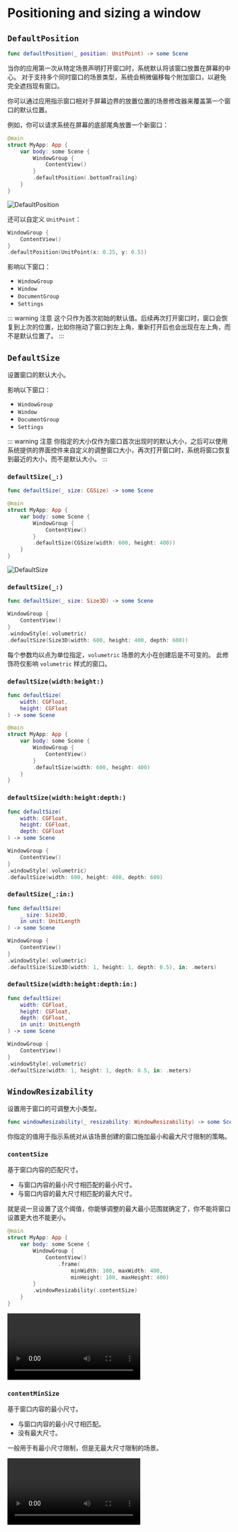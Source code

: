 # Positioning and sizing a window <Badge type="tip" text="macOS" />

## `DefaultPosition`

```swift
func defaultPosition(_ position: UnitPoint) -> some Scene
```

当你的应用第一次从特定场景声明打开窗口时，系统默认将该窗口放置在屏幕的中心。 对于支持多个同时窗口的场景类型，系统会稍微偏移每个附加窗口，以避免完全遮挡现有窗口。


你可以通过应用指示窗口相对于屏幕边界的放置位置的场景修改器来覆盖第一个窗口的默认位置。

例如，你可以请求系统在屏幕的底部尾角放置一个新窗口：

```swift
@main
struct MyApp: App {
    var body: some Scene {
        WindowGroup {
            ContentView()
        }
        .defaultPosition(.bottomTrailing)
    }
}
```

![DefaultPosition](../../images/DefaultPosition.png)

还可以自定义 `UnitPoint`：

```swift
WindowGroup {
    ContentView()
}
.defaultPosition(UnitPoint(x: 0.25, y: 0.5))
```

影响以下窗口：

- `WindowGroup`
- `Window`
- `DocumentGroup`
- `Settings`

::: warning 注意
这个只作为首次初始的默认值。后续再次打开窗口时，窗口会恢复到上次的位置，比如你拖动了窗口到左上角，重新打开后也会出现在左上角，而不是默认位置了。
:::

## `DefaultSize`

设置窗口的默认大小。

影响以下窗口：

- `WindowGroup`
- `Window`
- `DocumentGroup`
- `Settings`

::: warning 注意
你指定的大小仅作为窗口首次出现时的默认大小，之后可以使用系统提供的界面控件来自定义的调整窗口大小，再次打开窗口时，系统将窗口恢复到最近的大小，而不是默认大小。
:::

### `defaultSize(_:)`

```swift
func defaultSize(_ size: CGSize) -> some Scene
```


```swift
@main
struct MyApp: App {
    var body: some Scene {
        WindowGroup {
            ContentView()
        }
        .defaultSize(CGSize(width: 600, height: 400))
    }
}
```

![DefaultSize](../../images/DefaultSize.png)


### `defaultSize(_:)`  <Badge type="info" text="visionOS" />

```swift
func defaultSize(_ size: Size3D) -> some Scene
```



```swift
WindowGroup {
    ContentView()
}
.windowStyle(.volumetric)
.defaultSize(Size3D(width: 600, height: 400, depth: 600))
```

每个参数均以点为单位指定，`volumetric` 场景的大小在创建后是不可变的。
此修饰符仅影响 `volumetric` 样式的窗口。


### `defaultSize(width:height:)`


```swift
func defaultSize(
    width: CGFloat,
    height: CGFloat
) -> some Scene
```


```swift
@main
struct MyApp: App {
    var body: some Scene {
        WindowGroup {
            ContentView()
        }
        .defaultSize(width: 600, height: 400)
    }
}
```


### `defaultSize(width:height:depth:)` <Badge type="info" text="visionOS" />

```swift
func defaultSize(
    width: CGFloat,
    height: CGFloat,
    depth: CGFloat
) -> some Scene
```

```swift
WindowGroup {
    ContentView()
}
.windowStyle(.volumetric)
.defaultSize(width: 600, height: 400, depth: 600)
```


### `defaultSize(_:in:)` <Badge type="info" text="visionOS" />


```swift
func defaultSize(
    _ size: Size3D,
    in unit: UnitLength
) -> some Scene
```


```swift
WindowGroup {
    ContentView()
}
.windowStyle(.volumetric)
.defaultSize(Size3D(width: 1, height: 1, depth: 0.5), in: .meters)
```

### `defaultSize(width:height:depth:in:)` <Badge type="info" text="visionOS" />

```swift
func defaultSize(
    width: CGFloat,
    height: CGFloat,
    depth: CGFloat,
    in unit: UnitLength
) -> some Scene
```


```swift
WindowGroup {
    ContentView()
}
.windowStyle(.volumetric)
.defaultSize(width: 1, height: 1, depth: 0.5, in: .meters)
```


## `WindowResizability`

设置用于窗口的可调整大小类型。


```swift
func windowResizability(_ resizability: WindowResizability) -> some Scene
```

你指定的值用于指示系统对从该场景创建的窗口施加最小和最大尺寸限制的策略。


### `contentSize`

基于窗口内容的匹配尺寸。

- 与窗口内容的最小尺寸相匹配的最小尺寸。
- 与窗口内容的最大尺寸相匹配的最大尺寸。

就是说一旦设置了这个阈值，你能够调整的最大最小范围就确定了，你不能将窗口设置更大也不能更小。

```swift
@main
struct MyApp: App {
    var body: some Scene {
        WindowGroup {
            ContentView()
                .frame(
                    minWidth: 100, maxWidth: 400,
                    minHeight: 100, maxHeight: 400)
        }
        .windowResizability(.contentSize)
    }
}
```

<video src="../../video/WindowResizabilityContentSize.mp4" controls="controls"></video>


### `contentMinSize`

基于窗口内容的最小尺寸。

- 与窗口内容的最小尺寸相匹配。
- 没有最大尺寸。

一般用于有最小尺寸限制，但是无最大尺寸限制的场景。

<video src="../../video/WindowResizabilityContentMinSize.mp4" controls="controls"></video>
